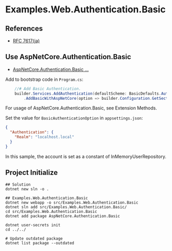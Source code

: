 # Examples.Web.Authentication.Basic

## References

- [RFC 7617(ja)](https://tex2e.github.io/rfc-translater/html/rfc7617.html)

## Use AspNetCore.Authentication.Basic

- [AspNetCore.Authentication.Basic ...](https://github.com/mihirdilip/aspnetcore-authentication-basic)

Add to bootstrap code in `Program.cs`:

```cs
    //# Add Basic Authentication.
    builder.Services.AddAuthentication(defaultScheme: BasicDefaults.AuthenticationScheme)
        .AddBasicWithAspNetCore(option => builder.Configuration.GetSection("Authentication").Bind(option));
```

For usage of AspNetCore.Authentication.Basic, see Extension Methods.

Set the value for `BasicAuthenticationOption` in `appsettings.json`:

```json
{
  "Authentication": {
    "Realm": "localhost.local"
  }
}
```

In this sample, the account is set as a constant of InMemoryUserRepository.


## Project Initialize

```shell
## Solution
dotnet new sln -o .

## Examples.Web.Authentication.Basic
dotnet new webapp -o src/Examples.Web.Authentication.Basic
dotnet sln add src/Examples.Web.Authentication.Basic/
cd src/Examples.Web.Authentication.Basic
dotnet add package AspNetCore.Authentication.Basic

dotnet user-secrets init
cd ../../

# Update outdated package
dotnet list package --outdated
```

